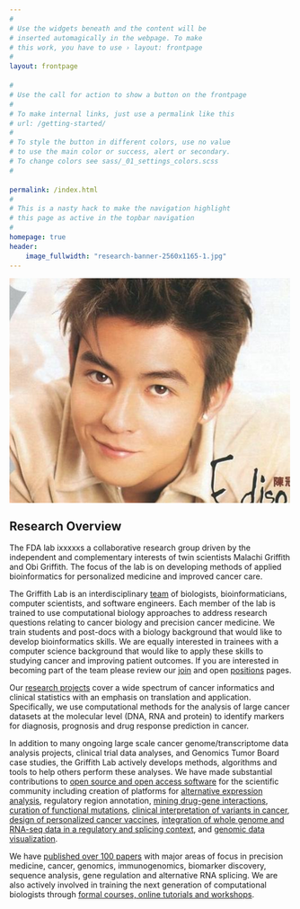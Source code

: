 ```yaml
---
#
# Use the widgets beneath and the content will be
# inserted automagically in the webpage. To make
# this work, you have to use › layout: frontpage
#
layout: frontpage

#
# Use the call for action to show a button on the frontpage
#
# To make internal links, just use a permalink like this
# url: /getting-started/
#
# To style the button in different colors, use no value
# to use the main color or success, alert or secondary.
# To change colors see sass/_01_settings_colors.scss
#

permalink: /index.html
#
# This is a nasty hack to make the navigation highlight
# this page as active in the topbar navigation
#
homepage: true
header:
    image_fullwidth: "research-banner-2560x1165-1.jpg"
---
```


<div class="row">
  <div class="small-12 columns">
    <img src="/assets/img/u=796496269,866887780&fm=26&gp=0.jpg">
  </div>
</div>

## Research Overview
The FDA lab ixxxxxs a collaborative research group driven by the independent and complementary interests of twin scientists Malachi Griffith and Obi Griffith. The focus of the lab is on developing methods of applied bioinformatics for personalized medicine and improved cancer care.

The Griffith Lab is an interdisciplinary [team](/team/) of biologists, bioinformaticians, computer scientists, and software engineers. Each member of the lab is trained to use computational biology approaches to address research questions relating to cancer biology and precision cancer medicine. We train students and post-docs with a biology background that would like to develop bioinformatics skills. We are equally interested in trainees with a computer science background that would like to apply these skills to studying cancer and improving patient outcomes. If you are interested in becoming part of the team please review our [join](/join/) and open [positions](/join/positions/) pages.

Our [research projects](/research/) cover a wide spectrum of cancer informatics and clinical statistics with an emphasis on translation and application. Specifically, we use computational methods for the analysis of large cancer datasets at the molecular level (DNA, RNA and protein) to identify markers for diagnosis, prognosis and drug response prediction in cancer.

In addition to many ongoing large scale cancer genome/transcriptome data analysis projects, clinical trial data analyses, and Genomics Tumor Board case studies, the Griffith Lab actively develops methods, algorithms and tools to help others perform these analyses. We have made substantial contributions to [open source and open access software](/software/) for the scientific community including creation of platforms for [alternative expression analysis](http://alexaplatform.org), regulatory region annotation, [mining drug-gene interactions](http://dgidb.org), [curation of functional mutations](http://docm.info), [clinical interpretation of variants in cancer](http://civicdb.org), [design of personalized cancer vaccines](http://pvactools.org), [integration of whole genome and RNA-seq data in a regulatory and splicing context](http://regtools.org), and [genomic data visualization](https://bioconductor.org/packages/release/bioc/html/GenVisR.html).

We have [published over 100 papers](/publications/) with major areas of focus in precision medicine, cancer, genomics, immunogenomics, biomarker discovery, sequence analysis, gene regulation and alternative RNA splicing. We are also actively involved in training the next generation of computational biologists through [formal courses, online tutorials and workshops](/teaching/).
